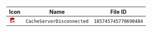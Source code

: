 | Icon | Name | File ID |
| ---  | ---  | ---     |
| ![](CacheServerDisconnected.png) | `CacheServerDisconnected` | `185745745770690484` |
